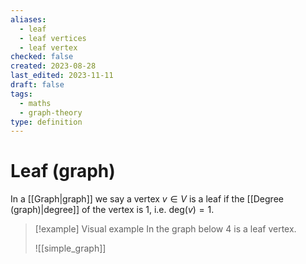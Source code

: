```yaml
---
aliases:
  - leaf
  - leaf vertices
  - leaf vertex
checked: false
created: 2023-08-28
last_edited: 2023-11-11
draft: false
tags:
  - maths
  - graph-theory
type: definition
---
```

# Leaf (graph)

In a [[Graph|graph]] we say a vertex $v \in V$ is a leaf if the [[Degree (graph)|degree]] of the vertex is 1, i.e. $\mbox{deg}(v) = 1$.

>[!example] Visual example
>In the graph below $4$ is a leaf vertex.
>
>![[simple_graph]]

